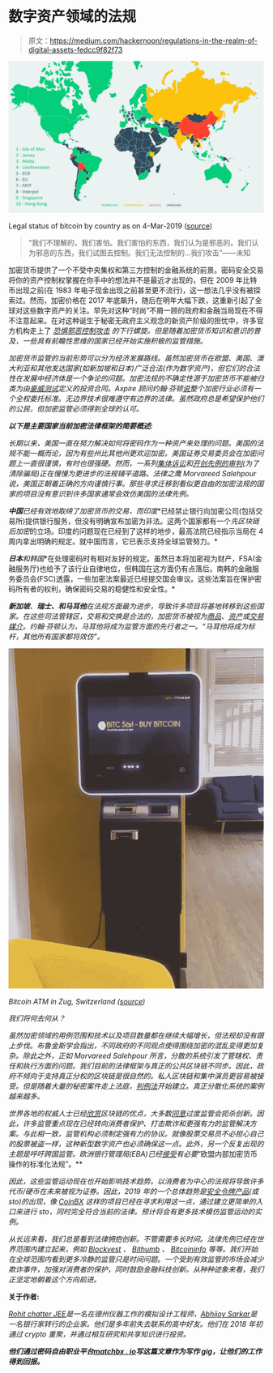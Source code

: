 # 数字资产领域的法规

> 原文：<https://medium.com/hackernoon/regulations-in-the-realm-of-digital-assets-fedcc9f82f73>

![](img/c0aeaf87820031b0f8997e110c46bc86.png)

Legal status of bitcoin by country as on 4-Mar-2019 ([source](https://map.bitlegal.io/))

> “我们不理解的，我们害怕。我们害怕的东西，我们认为是邪恶的。我们认为邪恶的东西，我们试图去控制。我们无法控制的…我们攻击”——未知

加密货币提供了一个不受中央集权和第三方控制的金融系统的前景。密码安全交易将你的资产控制权掌握在你手中的想法并不是最近才出现的，但在 2009 年比特币出现之前(在 1983 年电子现金出现之前甚至更不流行)，这一想法几乎没有被探索过。然而，加密价格在 2017 年底飙升，随后在明年大幅下跌，这重新引起了全球对这些数字资产的关注。早先对这种“时尚”不屑一顾的政府和金融当局现在不得不注意起来。在对这种诞生于秘密无政府主义观念的新资产阶级的担忧中，许多官方机构走上了 [*恐惧*](https://www.forbes.com/sites/laurencoleman/2017/12/17/why-the-massive-fears-around-cryptocurrency-will-rise-and-whats-next-for-2018/#4d3086a4742d)[*邪恶*](https://krugman.blogs.nytimes.com/2013/12/28/bitcoin-is-evil/)[*控制*](https://bcfocus.com/news/others/chinese-police-stop-a-major-blockchain-event/6148/)*[*攻击*](https://www.reuters.com/article/us-crypto-currencies-iran/iran-central-bank-bans-cryptocurrency-dealings-idUSKBN1HT0YN) 的下行螺旋。但是随着加密货币知识和意识的普及，一些具有前瞻性思维的国家已经开始实施积极的监管措施。*

*加密货币监管的当前形势可以分为经济发展路线。虽然加密货币在欧盟、美国、澳大利亚和其他发达国家(如新加坡和日本)广泛合法(作为数字资产)，但它们的合法性在发展中经济体是一个争论的问题。加密法规的不确定性源于加密货币不能被归类为由[豪威测试](https://www.investopedia.com/terms/h/howey-test.asp)定义的投资合同。Axpire 顾问约翰·芬顿[说](https://www.youtube.com/watch?v=qOIU0jKaFHY)整个加密行业必须有一个全权委托标准。无边界技术很难遵守有边界的法律。虽然政府总是希望保护他们的公民，但加密监管必须得到全球的认可。*

***以下是主要国家当前加密法律框架的简要概述:***

*长期以来，美国一直在努力解决如何将密码作为一种资产来处理的问题。美国的法规不能一概而论，因为有些州比其他州更欢迎加密。美国证券交易委员会在加密问题上一直很谨慎，有时也很强硬。然而，一系列[集体诉讼](https://theindependentrepublic.com/nano-lawsuit-2018/)和[开创先例的审判](https://cointelegraph.com/news/us-cftc-chair-notes-crypto-cases-in-record-year-of-enforcement-actions)(为了清除骗局)正在慢慢为更进步的法规铺平道路。法律之鹰 Morvareed Salehpour 说，美国正朝着正确的方向谨慎行事。那些寻求迁移到看似更自由的加密法规的国家的项目没有意识到许多国家通常会效仿美国的法律先例。*

***中国**已经有效地取缔了加密货币的交易，而**印度**已经禁止银行向加密公司(包括交易所)提供银行服务，但没有明确宣布加密为非法。这两个国家都有一个*先区块链后加密*的立场。印度的问题现在已经到了这样的地步，最高法院已经指示当局在 4 周内拿出明确的规定。就中国而言，它已表示支持全球监管努力。*

***日本**和**韩国**在处理密码时有相对友好的规定。虽然日本将加密视为财产，FSA(金融服务厅)也给予了该行业自律地位，但韩国在这方面仍有点落后。南韩的金融服务委员会(FSC)透露，一些加密法案最近已经提交国会审议。这些法案旨在保护密码所有者的权利，确保密码交易的稳健性和安全性。*

***新加坡**、**瑞士、**和**马耳他**在法规方面最为进步，导致许多项目将基地转移到这些国家。在这些司法管辖区，交易和交换是合法的，加密货币被视为[商品](https://complyadvantage.com/knowledgebase/crypto-regulations/cryptocurrency-regulations-singapore/)、[资产](https://complyadvantage.com/knowledgebase/crypto-regulations/cryptocurrency-regulations-switzerland/)或[交易媒介](https://complyadvantage.com/knowledgebase/crypto-regulations/cryptocurrency-regulations-malta/)。约翰·芬顿认为，马耳他将成为监管方面的先行者之一。“马耳他将成为标杆，其他所有国家都将效仿”。*

*![](img/57cddf11e643b27e36b7ee11afeaaed3.png)*

*Bitcoin ATM in Zug, Switzerland ([source](https://coinatmradar.com/bitcoin_atm/4380/bitcoin-atm-general-bytes-zug-crypto-valley-labs-the-block/))*

*我们将何去何从？*

*虽然加密领域的用例范围和技术以及项目数量都在继续大幅增长，但法规却没有跟上步伐。布鲁金斯学会指出，不同政府的不同观点使得围绕加密的混乱变得更加复杂。除此之外，正如 Morvareed Salehpour 所言，分散的系统引发了管辖权、责任和执行方面的问题。我们目前的法律框架与真正的公共区块链不同步。因此，政府不倾向于支持真正分权的区块链是很自然的。私人区块链和集中演员更容易被接受。但是随着大量的秘密案件走上法庭，[判例法](https://events.eventact.com/ki2/crypto/Shaul%20Zioni-Litigation%20trends%20in%20cryptocurrency.pdf)开始建立。真正分散化系统的案例越来越多。*

*世界各地的权威人士已经[欣赏](https://dailyfintech.com/2019/01/07/blockchain-weekly-front-page-governments-love-blockchain/)区块链的优点，大多数[同意](https://news.bitcoin.com/sec-commissioner-suggests-excessive-crypto-regulation-hurts-growth/)过度监管会扼杀创新。因此，许多监管重点现在已经转向消费者保护、打击欺诈和更强有力的监管解决方案。与此相一致，监管机构必须制定强有力的协议。就像股票交易员不必担心自己的股票被盗一样，这种新型数字资产也必须确保这一点。此外，另一个反复出现的主题是呼吁跨国监管。欧洲银行管理局(EBA)已经[接受](https://bitcoinist.com/eu-banking-authority-cryptocurrency/)有必要*“欧盟内部加密货币操作的标准化法规”。**

*因此，这些监管运动现在也开始影响技术趋势。以消费者为中心的法规将导致许多代币/硬币在未来被视为证券。因此，2019 年的一个总体趋势是[安全令牌产品](https://blockgeeks.com/guides/security-tokens/)(或 sto)的出现，像 [CoinBX](https://coinbx.blockchainwarehouse.com/) 这样的项目已经在寻求利用这一点，通过建立更简单的入口来进行 sto，同时完全符合当前的法律。预计将会有更多技术模仿监管运动的实例。*

*从长远来看，我们总是看到法律拥抱创新。不管需要多长时间。法律先例已经在世界范围内建立起来，例如 [Blockvest](https://twitter.com/msantoriESQ/status/1068246911533092866) 、 [Bithumb](https://www.coindesk.com/court-win-for-bithumb-exchange-in-case-of-crypto-investors-355k-hack) 、 [Bitcoininfo](https://cryptonews.com/news/an-unprecedented-legal-victory-for-crypto-in-russia-2971.htm) 等等。我们开始在全球范围内看到更多冷静的监管只是时间问题。一个受到有效监管的市场会减少欺诈事件，加强对消费者的保护，同时鼓励金融科技创新。从种种迹象来看，我们正坚定地朝着这个方向前进。*

****关于作者:****

*[*Rohit chatter JEE*](/@rohitchatterjee_6181)*是一名在德州仪器工作的模拟设计工程师，*[*Abhijoy Sarkar*](/@SarkarAbhijoy)*是一名银行家转行的企业家。他们是多年前失去联系的高中好友。他们在 2018 年初通过 crypto 重聚，并通过相互研究和共享知识进行投资。**

****他们通过密码自由职业平台***[***matchbx . io***](https://matchbx.io/)***写这篇文章作为写作 gig，让他们的工作得到回报。****